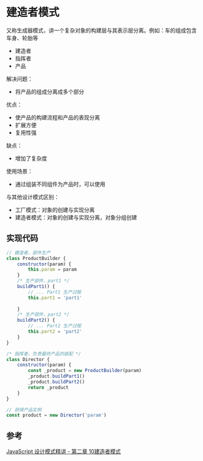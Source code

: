 # 建造者模式
又称生成器模式，讲一个复杂对象的构建层与其表示层分离。例如：车的组成包含车身、轮胎等
- 建造者
- 指挥者
- 产品

解决问题：
- 将产品的组成分离成多个部分

优点：
- 使产品的构建流程和产品的表现分离
- 扩展方便
- 复用性强

缺点：
- 增加了复杂度

使用场景：
- 通过组装不同组件为产品时，可以使用

与其他设计模式区别：
- 工厂模式：对象的创建与实现分离
- 建造者模式：对象的创建与实现分离，对象分组创建

## 实现代码
```javascript
// 建造者，部件生产
class ProductBuilder {
    constructor(param) {
        this.param = param
    }
    /* 生产部件，part1 */
    buildPart1() {
        // ... Part1 生产过程
        this.part1 = 'part1'
        
    }
    /* 生产部件，part2 */
    buildPart2() {
        // ... Part2 生产过程
        this.part2 = 'part2'
    }
}

/* 指挥者，负责最终产品的装配 */
class Director {
    constructor(param) {
        const _product = new ProductBuilder(param)
        _product.buildPart1()
        _product.buildPart2()
        return _product
    }
}

// 获得产品实例
const product = new Director('param')
```

## 参考
[JavaScript 设计模式精讲 - 第二章 10建造者模式](http://www.imooc.com/read/38#catalog)
